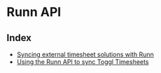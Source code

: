 Runn API
========

Index
-----

- [Syncing external timesheet solutions with Runn](./timesheets)
- [Using the Runn API to sync Toggl Timesheets](./toggl_timesheets)
